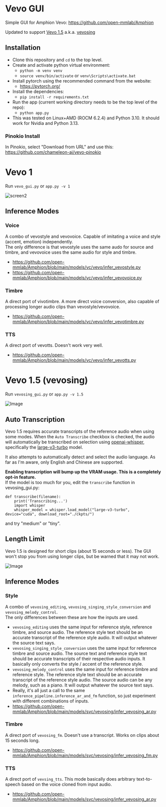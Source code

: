 # Vevo GUI
Simple GUI for Amphion Vevo: https://github.com/open-mmlab/Amphion

Updated to support [Vevo 1.5](https://huggingface.co/amphion/Vevo1.5) a.k.a. [vevosing](https://github.com/open-mmlab/Amphion/blob/main/models/svc/vevosing/README.md)

## Installation
- Clone this repository and `cd` to the top level.
- Create and activate python virtual environment:
  - `python -m venv venv`
  - `source venv/bin/activate` or `venv\Scripts\activate.bat`
- Install pytorch using the recommended command from the website:
  - https://pytorch.org/
- Install the dependencies:
  - `pip install -r requirements.txt`
- Run the app (current working directory needs to be the top level of the repo):
  - `python app.py`
- This was tested on Linux+AMD (ROCM 6.2.4) and Python 3.10. It should work for Nvidia and Python 3.13.

### Pinokio Install
In Pinokio, select "Download from URL" and use this:\
https://github.com/chameleon-ai/vevo-pinokio

# Vevo 1
Run `vevo_gui.py` or `app.py -v 1`

![screen2](https://github.com/user-attachments/assets/c5a3ee3d-dc79-4bbd-bf1f-cfc72ec21fba)

## Inference Modes
### Voice
A combo of vevostyle and vevovoice. Capable of imitating a voice and style (accent, emotion) independently.\
The only difference is that vevostyle uses the same audo for source and timbre, and vevovoice uses the same audio for style and timbre.
- https://github.com/open-mmlab/Amphion/blob/main/models/vc/vevo/infer_vevostyle.py
- https://github.com/open-mmlab/Amphion/blob/main/models/vc/vevo/infer_vevovoice.py
### Timbre
A direct port of vivotimbre. A more direct voice conversion, also capable of processing longer audio clips than vevostyle/vevovoice.
- https://github.com/open-mmlab/Amphion/blob/main/models/vc/vevo/infer_vevotimbre.py
### TTS
A direct port of vevotts. Doesn't work very well.
- https://github.com/open-mmlab/Amphion/blob/main/models/vc/vevo/infer_vevotts.py

# Vevo 1.5 (vevosing)
Run `vevosing_gui.py` or `app.py -v 1.5`

![Image](https://github.com/user-attachments/assets/d69bfc2b-f427-402e-8ee1-1297f2ab115b)

## Auto Transcription
Vevo 1.5 requires accurate transcripts of the reference audio when using some modes. When the `Auto Transcribe` checkbox is checked, the audio will automatically be transcribed on selection using [openai-whisper](https://github.com/openai/whisper), specifically the [large-v3-turbo](https://huggingface.co/openai/whisper-large-v3-turbo) model.

It also attempts to automatically detect and select the audio language. As far as I'm aware, only English and Chinese are supported.

**Enabling transcription will bump up the VRAM usage. This is a completely opt-in feature.**\
If the model is too much for you, edit the `transcribe` function in vevosing_gui.py:
````
def transcribe(filename):
    print('Transcribing...')
    import whisper
    whisper_model = whisper.load_model("large-v3-turbo", device="cuda", download_root="./ckpts/")
````
and try "medium" or "tiny".

## Length Limit
Vevo 1.5 is designed for short clips (about 15 seconds or less). The GUI won't stop you from using longer clips, but be warned that it may not work.

![Image](https://github.com/user-attachments/assets/30a7d563-6317-40ac-821a-01059ef776a8)

## Inference Modes
### Style
A combo of `vevosing_editing`, `vevosing_singing_style_conversion` and `vevosing_melody_control`.\
The only differences between these are how the inputs are used.
- `vevosing_editing` uses the same input for reference style, reference timbre, and source audio. The reference style text should be an accurate transcript of the reference style audio. It will output whatever the source text says.
- `vevosing_singing_style_conversion` uses the same input for reference timbre and source audio. The source text and reference style text should be accurate transcripts of their respective audio inputs. It basically only converts the style / accent of the reference style.
- `vevosing_melody_control` uses the same input for reference timbre and reference style.  The reference style text should be an accurate transcript of the reference style audio. The source audio can be any melody, such as a piano. It will output whatever the source text says.
- Really, it's all just a call to the same `inference_pipeline.inference_ar_and_fm` function, so just experiment with different combinations of inputs.
- https://github.com/open-mmlab/Amphion/blob/main/models/svc/vevosing/infer_vevosing_ar.py
### Timbre
A direct port of `vevosing_fm`. Doesn't use a transcript. Works on clips about 15 seconds long.
- https://github.com/open-mmlab/Amphion/blob/main/models/svc/vevosing/infer_vevosing_fm.py
### TTS
A direct port of `vevsing_tts`. This mode basically does arbitrary text-to-speech based on the voice cloned from input audio.
- https://github.com/open-mmlab/Amphion/blob/main/models/svc/vevosing/infer_vevosing_ar.py
